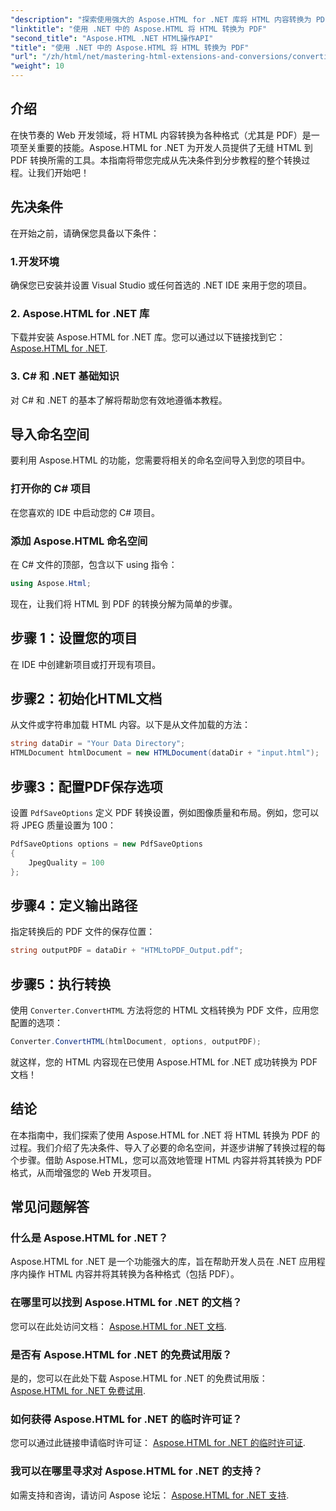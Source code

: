 ```yaml
---
"description": "探索使用强大的 Aspose.HTML for .NET 库将 HTML 内容转换为 PDF 的完整流程。本指南为开发人员提供清晰的指导。"
"linktitle": "使用 .NET 中的 Aspose.HTML 将 HTML 转换为 PDF"
"second_title": "Aspose.HTML .NET HTML操作API"
"title": "使用 .NET 中的 Aspose.HTML 将 HTML 转换为 PDF"
"url": "/zh/html/net/mastering-html-extensions-and-conversions/converting-html-to-pdf/"
"weight": 10
---
```


## 介绍

在快节奏的 Web 开发领域，将 HTML 内容转换为各种格式（尤其是 PDF）是一项至关重要的技能。Aspose.HTML for .NET 为开发人员提供了无缝 HTML 到 PDF 转换所需的工具。本指南将带您完成从先决条件到分步教程的整个转换过程。让我们开始吧！

## 先决条件

在开始之前，请确保您具备以下条件：

### 1.开发环境
确保您已安装并设置 Visual Studio 或任何首选的 .NET IDE 来用于您的项目。

### 2. Aspose.HTML for .NET 库
下载并安装 Aspose.HTML for .NET 库。您可以通过以下链接找到它： [Aspose.HTML for .NET](https://releases。aspose.com/html/net/).

### 3. C# 和 .NET 基础知识
对 C# 和 .NET 的基本了解将帮助您有效地遵循本教程。

## 导入命名空间

要利用 Aspose.HTML 的功能，您需要将相关的命名空间导入到您的项目中。

### 打开你的 C# 项目
在您喜欢的 IDE 中启动您的 C# 项目。

### 添加 Aspose.HTML 命名空间
在 C# 文件的顶部，包含以下 using 指令：

```csharp
using Aspose.Html;
```

现在，让我们将 HTML 到 PDF 的转换分解为简单的步骤。

## 步骤 1：设置您的项目
在 IDE 中创建新项目或打开现有项目。

## 步骤2：初始化HTML文档
从文件或字符串加载 HTML 内容。以下是从文件加载的方法：

```csharp
string dataDir = "Your Data Directory";
HTMLDocument htmlDocument = new HTMLDocument(dataDir + "input.html");
```

## 步骤3：配置PDF保存选项
设置 `PdfSaveOptions` 定义 PDF 转换设置，例如图像质量和布局。例如，您可以将 JPEG 质量设置为 100：

```csharp
PdfSaveOptions options = new PdfSaveOptions
{
    JpegQuality = 100
};
```

## 步骤4：定义输出路径
指定转换后的 PDF 文件的保存位置：

```csharp
string outputPDF = dataDir + "HTMLtoPDF_Output.pdf";
```

## 步骤5：执行转换
使用 `Converter.ConvertHTML` 方法将您的 HTML 文档转换为 PDF 文件，应用您配置的选项：

```csharp
Converter.ConvertHTML(htmlDocument, options, outputPDF);
```

就这样，您的 HTML 内容现在已使用 Aspose.HTML for .NET 成功转换为 PDF 文档！

## 结论

在本指南中，我们探索了使用 Aspose.HTML for .NET 将 HTML 转换为 PDF 的过程。我们介绍了先决条件、导入了必要的命名空间，并逐步讲解了转换过程的每个步骤。借助 Aspose.HTML，您可以高效地管理 HTML 内容并将其转换为 PDF 格式，从而增强您的 Web 开发项目。

## 常见问题解答

### 什么是 Aspose.HTML for .NET？
Aspose.HTML for .NET 是一个功能强大的库，旨在帮助开发人员在 .NET 应用程序内操作 HTML 内容并将其转换为各种格式（包括 PDF）。

### 在哪里可以找到 Aspose.HTML for .NET 的文档？
您可以在此处访问文档： [Aspose.HTML for .NET 文档](https://reference。aspose.com/html/net/).

### 是否有 Aspose.HTML for .NET 的免费试用版？
是的，您可以在此处下载 Aspose.HTML for .NET 的免费试用版： [Aspose.HTML for .NET 免费试用](https://releases。aspose.com/).

### 如何获得 Aspose.HTML for .NET 的临时许可证？
您可以通过此链接申请临时许可证： [Aspose.HTML for .NET 的临时许可证](https://purchase。conholdate.com/temporary-license/).

### 我可以在哪里寻求对 Aspose.HTML for .NET 的支持？
如需支持和咨询，请访问 Aspose 论坛： [Aspose.HTML for .NET 支持](https://forum。aspose.com/).